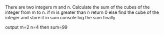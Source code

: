 There are two integers m and n.
Calculate the sum of the cubes of the integer from m to n.
if m is greater than n return 0
else find the cube of the integer and store it in sum
console log the sum finally


output
m=2
n=4
then sum=99
